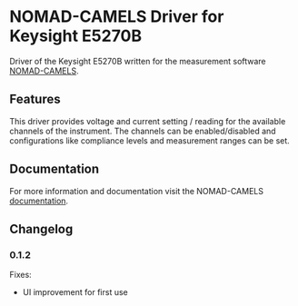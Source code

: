 # NOMAD-CAMELS Driver for Keysight E5270B

Driver of the Keysight E5270B written for the measurement software [NOMAD-CAMELS](https://fau-lap.github.io/NOMAD-CAMELS/).

## Features
This driver provides voltage and current setting / reading for the available channels of the instrument. The channels can be enabled/disabled and configurations like compliance levels and measurement ranges can be set.

## Documentation

For more information and documentation visit the NOMAD-CAMELS [documentation](https://fau-lap.github.io/NOMAD-CAMELS/doc/instruments/instruments.html).


## Changelog

### 0.1.2
Fixes:
- UI improvement for first use